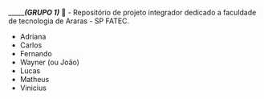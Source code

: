 ____________________________________________________(GRUPO 1)_______________________________________________
🤠 - Repositório de projeto integrador dedicado a faculdade de tecnologia de Araras - SP FATEC.  

- Adriana
- Carlos
- Fernando
- Wayner (ou João)
- Lucas
- Matheus
- Vinicius
